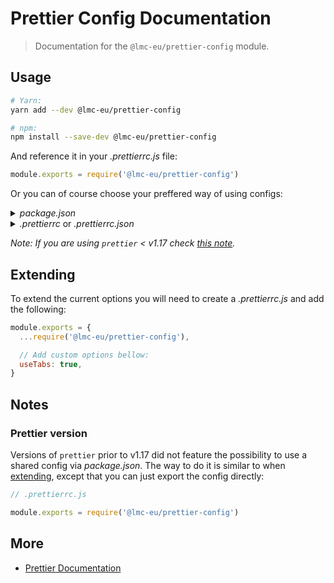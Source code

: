 # Prettier Config Documentation

> Documentation for the `@lmc-eu/prettier-config` module.

## Usage

```sh
# Yarn:
yarn add --dev @lmc-eu/prettier-config

# npm:
npm install --save-dev @lmc-eu/prettier-config
```

And reference it in your _.prettierrc.js_ file:

```js
module.exports = require('@lmc-eu/prettier-config')
```

Or you can of course choose your preffered way of using configs:

<details>
<summary><i>package.json</i></summary>

```json
{
  // ...
  "prettier": "@lmc-eu/prettier-config"
}
```

</details>
<details>
<summary><i>.prettierrc</i> or <i>.prettierrc.json</i></summary>

```json
{
  "extends": ["@lmc-eu/prettier-config"]
}
```

</details>

_Note: If you are using `prettier` < v1.17 check [this note](#Prettier-version)._

## Extending

To extend the current options you will need to create a _.prettierrc.js_ and add the following:

```js
module.exports = {
  ...require('@lmc-eu/prettier-config'),

  // Add custom options bellow:
  useTabs: true,
}
```

## Notes

### Prettier version

Versions of `prettier` prior to v1.17 did not feature the possibility to use a shared config via _package.json_. The way to do it is similar to when [extending](#Extending), except that you can just export the config directly:

```js
// .prettierrc.js

module.exports = require('@lmc-eu/prettier-config')
```

## More

- [Prettier Documentation](https://prettier.io/docs/en/index.html)
